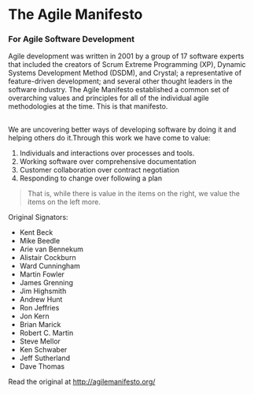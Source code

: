# The Agile Manifesto

### For Agile Software Development

Agile development was written in 2001 by a group of 17 software experts that included the creators of Scrum Extreme Programming (XP), Dynamic Systems Development Method (DSDM), and Crystal; a representative of feature-driven development; and several other thought leaders in the software industry. The Agile Manifesto established a common set of overarching values and principles for all of the individual agile methodologies at the time. This is that manifesto.

##  

We are uncovering better ways of developing software by doing it and helping others do it.Through this work we have come to value:

1. Individuals and interactions over processes and tools.
2. Working software over comprehensive documentation
3. Customer collaboration over contract negotiation
4. Responding to change over following a plan

> That is, while there is value in the items on the right, we value the items on the left more.

Original Signators:

- Kent Beck
- Mike Beedle
- Arie van Bennekum
- Alistair Cockburn
- Ward Cunningham
- Martin Fowler
- James Grenning
- Jim Highsmith
- Andrew Hunt
- Ron Jeffries
- Jon Kern
- Brian Marick
- Robert C. Martin
- Steve Mellor
- Ken Schwaber
- Jeff Sutherland
- Dave Thomas

Read the original at <http://agilemanifesto.org/>

